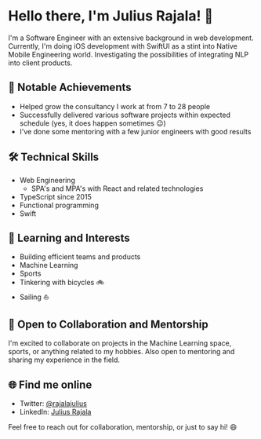 # Hello there, I'm Julius Rajala! 👋

I'm a Software Engineer with an extensive background in web development. Currently, I'm doing iOS development with SwiftUI as a stint into Native Mobile Engineering world. Investigating the possibilities of integrating NLP into client products.

## 🌟 Notable Achievements
- Helped grow the consultancy I work at from 7 to 28 people
- Successfully delivered various software projects within expected schedule (yes, it does happen sometimes 😉)
- I've done some mentoring with a few junior engineers with good results

## 🛠️ Technical Skills
- Web Engineering
  - SPA's and MPA's with React and related technologies
- TypeScript since 2015
- Functional programming
- Swift

## 🌱 Learning and Interests
- Building efficient teams and products
- Machine Learning
- Sports
- Tinkering with bicycles 🚲
- Sailing ⛵

## 👥 Open to Collaboration and Mentorship
I'm excited to collaborate on projects in the Machine Learning space, sports, or anything related to my hobbies. Also open to mentoring and sharing my experience in the field.

## 🌐 Find me online
- Twitter: [@rajalajulius](https://twitter.com/rajalajulius)
- LinkedIn: [Julius Rajala](https://www.linkedin.com/in/juliusrajala)

Feel free to reach out for collaboration, mentorship, or just to say hi! 😄
